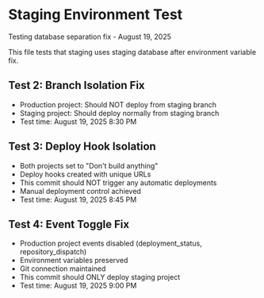 # Staging Environment Test

Testing database separation fix - August 19, 2025

This file tests that staging uses staging database after environment variable fix.

## Test 2: Branch Isolation Fix
- Production project: Should NOT deploy from staging branch
- Staging project: Should deploy normally from staging branch
- Test time: August 19, 2025 8:30 PM

## Test 3: Deploy Hook Isolation
- Both projects set to "Don't build anything"
- Deploy hooks created with unique URLs
- This commit should NOT trigger any automatic deployments
- Manual deployment control achieved
- Test time: August 19, 2025 8:45 PM

## Test 4: Event Toggle Fix
- Production project events disabled (deployment_status, repository_dispatch)
- Environment variables preserved
- Git connection maintained
- This commit should ONLY deploy staging project
- Test time: August 19, 2025 9:00 PM
